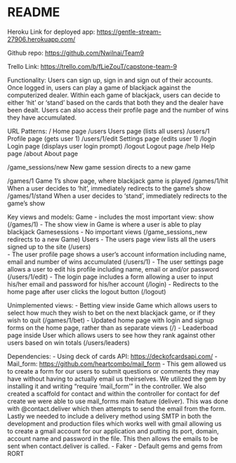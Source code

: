 # README

Heroku Link for deployed app: https://gentle-stream-27906.herokuapp.com/

Github repo: https://github.com/Nwilnai/Team9

Trello Link: https://trello.com/b/fLieZouT/capstone-team-9


Functionality: Users can sign up, sign in and sign out of their accounts. Once logged in, users can play a game of blackjack against the computerized dealer. Within each game of blackjack, users can decide to either ‘hit’ or ‘stand’ based on the cards that both they and the dealer have been dealt. Users can also access their profile page and the number of wins they have accumulated.

URL Patterns:
/			    Home page
/users			Users page (lists all users)
/users/1		Profile page (gets user 1)
/users/1/edit	Settings page (edits user 1)
/login			Login page (displays user login prompt)
/logout			Logout page
/help			Help page
/about			About page

/game_sessions/new	New game session directs to a new game

/games/1		Game 1’s show page, where blackjack game is played
/games/1/hit	When a user decides to ‘hit’, immediately redirects to the game’s show
/games/1/stand	When a user decides to ‘stand’, immediately redirects to the game’s show

Key views and models:
    Game - includes the most important view: show (/games/1)
         - The show view in Game is where a user is able to play blackjack
    Gamesessions
         - No important views (/game_sessions_new redirects to a new Game)
    Users
         - The users page view lists all the users signed up to the site (/users)	
         - The user profile page shows a user’s account information including name, email and number of wins accumulated (/users/1)
         - The user settings page allows a user to edit his profile including name, email or and/or password (/users/1/edit)
         - The login page includes a form allowing a user to input his/her email and password for his/her account (/login)
         - Redirects to the home page after user clicks the logout button (/logout)	

Unimplemented views:
    - Betting view inside Game which allows users to select how much they wish to bet on the next blackjack game, or if they wish to quit (/games/1/bet)
    - Updated home page with login and signup forms on the home page, rather than as separate views (/)
    - Leaderboad page inside User which allows users to see how they rank against other users based on win totals (/users/leaders)


Dependencies:
    - Using deck of cards API: https://deckofcardsapi.com/
    - Mail_form: https://github.com/heartcombo/mail_form
        - This gem allowed us to create a form for our users to submit questions or comments they may have without having to actually email us theirselves. We utilized the gem by installing it and writing “require ‘mail_form’” in the controller. We also created a scaffold for contact and within the controller for contact for def create we were able to use mail_forms main feature (deliver). This was done with @contact.deliver which then attempts to send the email from the form. Lastly we needed to include a delivery method using SMTP in both the development and production files which works well with gmail allowing us to create a gmail account for our application and putting its port, domain, account name and password in the file. This then allows the emails to be sent when contact.deliver is called. 
    - Faker
    - Default gems and gems from RORT
